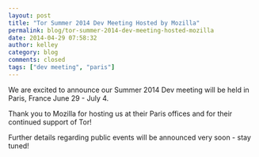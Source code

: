 ```yaml
---
layout: post
title: "Tor Summer 2014 Dev Meeting Hosted by Mozilla"
permalink: blog/tor-summer-2014-dev-meeting-hosted-mozilla
date: 2014-04-29 07:58:32
author: kelley
category: blog
comments: closed
tags: ["dev meeting", "paris"]
---
```


We are excited to announce our Summer 2014 Dev meeting will be held in Paris, France June 29 - July 4.

Thank you to Mozilla for hosting us at their Paris offices and for their continued support of Tor!

Further details regarding public events will be announced very soon - stay tuned!
